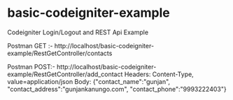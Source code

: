 # basic-codeigniter-example
Codeigniter Login/Logout and REST Api Example

Postman
GET :- http://localhost/basic-codeigniter-example/RestGetController/contacts

Postman
POST:- http://localhost/basic-codeigniter-example/RestGetController/add_contact
Headers: Content-Type, value=application/json
Body: {"contact_name":"gunjan", "contact_address":"gunjankanungo.com", "contact_phone":"9993222403"}

